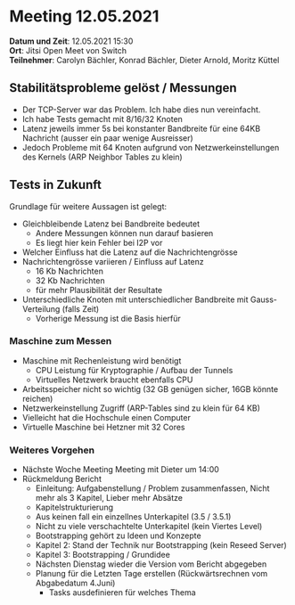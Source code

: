 # Meeting 12.05.2021

**Datum und Zeit**: 12.05.2021 15:30  
**Ort**: Jitsi Open Meet von Switch  
**Teilnehmer**: Carolyn Bächler, Konrad Bächler, Dieter Arnold, Moritz Küttel

## Stabilitätsprobleme gelöst / Messungen

* Der TCP-Server war das Problem.  Ich habe dies nun vereinfacht.
* Ich habe Tests gemacht mit 8/16/32 Knoten
* Latenz jeweils immer 5s bei konstanter Bandbreite für eine 64KB Nachricht (ausser ein paar wenige Ausreisser)
* Jedoch Probleme mit 64 Knoten aufgrund von Netzwerkeinstellungen des Kernels (ARP Neighbor Tables zu klein)

## Tests in Zukunft

Grundlage für weitere Aussagen ist gelegt:

* Gleichbleibende Latenz bei Bandbreite bedeutet
  * Andere Messungen können nun darauf basieren
  * Es liegt hier kein Fehler bei I2P vor
* Welcher Einfluss hat die Latenz auf die Nachrichtengrösse
* Nachrichtengrösse variieren / Einfluss auf Latenz
  * 16 Kb Nachrichten
  * 32 Kb Nachrichten
  * für mehr Plausibilität der Resultate
* Unterschiedliche Knoten mit unterschiedlicher Bandbreite mit Gauss-Verteilung (falls Zeit)
  * Vorherige Messung ist die Basis hierfür

### Maschine zum Messen

* Maschine mit Rechenleistung wird benötigt
  * CPU Leistung für Kryptographie / Aufbau der Tunnels
  * Virtuelles Netzwerk braucht ebenfalls CPU
* Arbeitsspeicher nicht so wichtig (32 GB genügen sicher, 16GB könnte reichen)
* Netzwerkeinstellung Zugriff (ARP-Tables sind zu klein für 64 KB)
* Vielleicht hat die Hochschule einen Computer
* Virtuelle Maschine bei Hetzner mit 32 Cores

### Weiteres Vorgehen

* Nächste Woche Meeting Meeting mit Dieter um 14:00
* Rückmeldung Bericht
  * Einleitung: Aufgabenstellung / Problem zusammenfassen, Nicht mehr als 3 Kapitel, Lieber mehr Absätze
  * Kapitelstrukturierung
  * Aus keinen fall ein einzellnes Unterkapitel (3.5 / 3.5.1)
  *  Nicht zu viele verschachtelte Unterkapitel (kein Viertes Level)
  * Bootstrapping gehört zu Ideen und Konzepte
  * Kapitel 2: Stand der Technik nur Bootstrapping (kein Reseed Server)
  * Kapitel 3: Bootstrapping / Grundidee
  * Nächsten Dienstag wieder die Version vom Bericht abgegeben
  * Planung für die Letzten Tage erstellen (Rückwärtsrechnen vom Abgabedatum 4.Juni)
    * Tasks ausdefinieren für welches Thema
